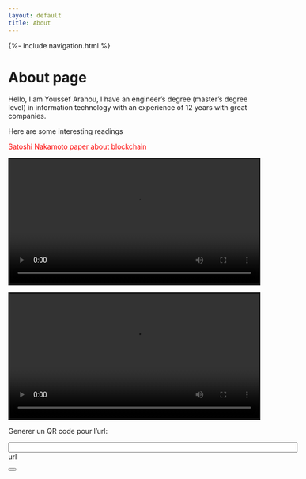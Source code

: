 ```yaml
---
layout: default
title: About
---
```

<div class="wrapper">
{%- include navigation.html %}

<h1>About page</h1>

Hello, I am Youssef Arahou, I have an engineer’s degree (master’s degree level) in information technology with an experience of 12 years with great companies.
<p>
Here are some interesting readings
</p>
<p>
 <a style="color:red" href="/files/bitcoin.pdf">Satoshi Nakamoto paper about blockchain</a>
</p>
<p>
<video controls width="100%" style="border: solid;" src="https://cdnamd-hls-globecast.akamaized.net/live/ramdisk/al_aoula_inter/hls_snrt/al_aoula_inter.m3u8">
</video>
</p>
<p>
<video controls width="100%" style="border: solid;" src="https://admdn2.cdn.mangomolo.com/nagtv/smil:nagtv.stream.smil/playlist.m3u8">
</video>
</p>
<script src="https://www.github.com/davidshimjs/qrcode.min.js"></script>
<p>
<label for="name">Generer un QR code pour l’url:</label>
</p>
<p>
<input type= "url" id="urlinput" size= "70">url</input>
</p>
<button onclick= "generateqrcode(document.getElementById("urlinput").value, "qrcode");"

<div id="qrcode"></div>
<script type="text/javascript">
function(url, qrcodediv) {
var qrcode = new QRCode(document.getElementById(qrcodediv), {
	text: url,
	width: 128,
	height: 128,
	colorDark : "#000000",
	colorLight : "#ffffff",
	correctLevel : QRCode.CorrectLevel.H
});

return true;

}
</script>





</div>
 
